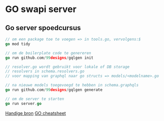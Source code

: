 # GO swapi server

## Go server spoedcursus
```go
// om een package toe te voegen => in tools.go, vervolgens:$
go mod tidy

// om de boilerplate code te genereren
go run github.com/99designs/gqlgen init

// resolver.go wordt gebruikt voor lokale of DB storage
// resolvers in schema.resolvers.go
// voor mapping van graphql naar go structs => models/<modelname>.go

// na nieuwe models toegevoegd te hebben in schema.graphqls
go run github.com/99designs/gqlgen generate

// om de server te starten
go run server.go
```

[Handige bron](https://gqlgen.com/getting-started/)
[GO cheatsheet](https://devhints.io/go)
